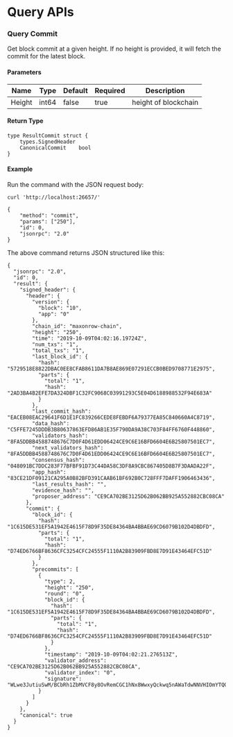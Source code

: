 # Query APIs

### Query Commit
Get block commit at a given height. If no height is provided, it will fetch the commit for the latest block.

#### Parameters
| Name | Type | Default | Required | Description                 |
| ---- | ---- | ------- | -------- | --------------------------- |
| Height | int64 | false | true  | height of blockchain |


#### Return Type
```
type ResultCommit struct {
    types.SignedHeader
    CanonicalCommit    bool
}
```

#### Example

Run the command with the JSON request body:
```
curl 'http://localhost:26657/'
```

```
{
    "method": "commit",
    "params": ["250"],
    "id": 0,
    "jsonrpc": "2.0"
}
```

The above command returns JSON structured like this:
```
{
  "jsonrpc": "2.0",
  "id": 0,
  "result": {
    "signed_header": {
      "header": {
        "version": {
          "block": "10",
          "app": "0"
        },
        "chain_id": "maxonrow-chain",
        "height": "250",
        "time": "2019-10-09T04:02:16.19724Z",
        "num_txs": "1",
        "total_txs": "1",
        "last_block_id": {
          "hash": "5729518E8822DBAC0EE8CFAB8611DA7B8AE869E07291ECCB0BED9708771E2975",
          "parts": {
            "total": "1",
            "hash": "2AD3BA4B2EFE7DA324DBF1C32FC9068C03991293C5E04D6188988532F94E683A"
          }
        },
        "last_commit_hash": "EACEB08EAC29641F6D1E1FC839266CEDE8FEBDF6A79377EA85C840660A4C8719",
        "data_hash": "C5FFE7245DDDB3B80637863EFD86AB1E35F790DA9A38C703F84FF6760F448860",
        "validators_hash": "8FA5DDBB4588748676C7D0F4D61EDD06424CE9C6E16BFD6604E6B25807501EC7",
        "next_validators_hash": "8FA5DDBB4588748676C7D0F4D61EDD06424CE9C6E16BFD6604E6B25807501EC7",
        "consensus_hash": "048091BC7DDC283F77BFBF91D73C44DA58C3DF8A9CBC867405D8B7F3DAADA22F",
        "app_hash": "83CE21DF09121CA295A0B82BFD391CAAB61BF692B0C728FFF7DAFF1906463436",
        "last_results_hash": "",
        "evidence_hash": "",
        "proposer_address": "CE9CA702BE3125D62B062BB925A552882CBC08CA"
      },
      "commit": {
        "block_id": {
          "hash": "1C615DE531EF5A1942E4615F78D9F35DE84364BA4BBAE69CD6079B102D4DBDFD",
          "parts": {
            "total": "1",
            "hash": "D74ED6766BF8636CFC3254CFC24555F1110A2B83909FBD8E7D91E43464EFC51D"
          }
        },
        "precommits": [
          {
            "type": 2,
            "height": "250",
            "round": "0",
            "block_id": {
              "hash": "1C615DE531EF5A1942E4615F78D9F35DE84364BA4BBAE69CD6079B102D4DBDFD",
              "parts": {
                "total": "1",
                "hash": "D74ED6766BF8636CFC3254CFC24555F1110A2B83909FBD8E7D91E43464EFC51D"
              }
            },
            "timestamp": "2019-10-09T04:02:21.276513Z",
            "validator_address": "CE9CA702BE3125D62B062BB925A552882CBC08CA",
            "validator_index": "0",
            "signature": "WLwe3JutiuSwM/BCbRh1ZbMVCF8y8OvRemCGC1hNx8WwxyQckwq5nAWaTdwNNVHIOmYTQOk6CzycFQ6y3RAjBg=="
          }
        ]
      }
    },
    "canonical": true
  }
}
```

